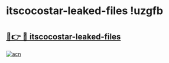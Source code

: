 # itscocostar-leaked-files !uzgfb

# <h2><a href="https://zu2ywo.esa.edu.pl?title=itscocostar-leaked-files&ref=uzgfb">🔗👉 🔴 itscocostar-leaked-files</a></h2>

[![acn](https://github.com/user-attachments/assets/0f9c940e-d8b0-45ae-aac7-cd30a18b3e1c)](https://zu2ywo.esa.edu.pl?title=itscocostar-leaked-files&ref=uzgfb)

